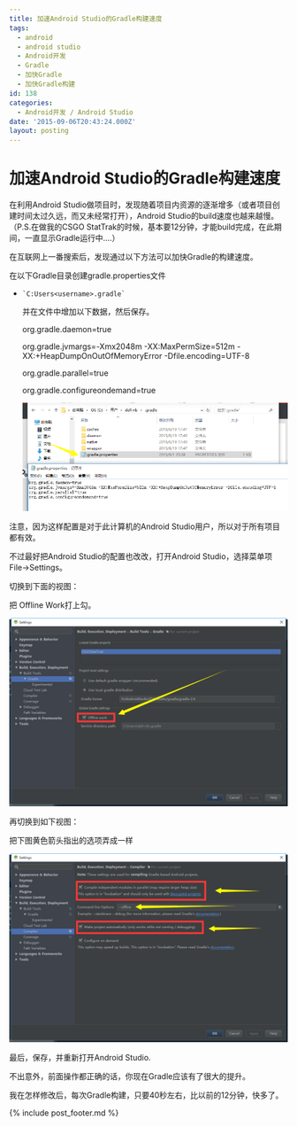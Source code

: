 ```yaml
---
title: 加速Android Studio的Gradle构建速度
tags:
  - android
  - android studio
  - Android开发
  - Gradle
  - 加快Gradle
  - 加快Gradle构建
id: 138
categories:
  - Android开发 / Android Studio
date: '2015-09-06T20:43:24.000Z'
layout: posting
---
```


# 加速Android Studio的Gradle构建速度

在利用Android Studio做项目时，发现随着项目内资源的逐渐增多（或者项目创建时间太过久远，而又未经常打开），Android Studio的build速度也越来越慢。（P.S.在做我的CSGO StatTrak的时候，基本要12分钟，才能build完成，在此期间，一直显示Gradle运行中....）

在互联网上一番搜索后，发现通过以下方法可以加快Gradle的构建速度。

在以下Gradle目录创建gradle.properties文件

*     `C:Users<username>.gradle` 

  并在文件中增加以下数据，然后保存。

  org.gradle.daemon=true

  org.gradle.jvmargs=-Xmx2048m -XX:MaxPermSize=512m -XX:+HeapDumpOnOutOfMemoryError -Dfile.encoding=UTF-8

  org.gradle.parallel=true

  org.gradle.configureondemand=true</pre>

  ![speedup_gradle_3](https://raw.githubusercontent.com/ankanch/blog/master/images/wp-content/uploads/2015/09/speedup_gradle_3.png)

注意，因为这样配置是对于此计算机的Android Studio用户，所以对于所有项目都有效。

不过最好把Android Studio的配置也改改，打开Android Studio，选择菜单项 File->Settings。

切换到下面的视图：

把 Offline Work打上勾。

[![speedup_gradle_1](https://raw.githubusercontent.com/ankanch/blog/master/images/wp-content/uploads/2015/09/speedup_gradle_1.png)](https://raw.githubusercontent.com/ankanch/blog/master/images/wp-content/uploads/2015/09/speedup_gradle_1.png)

再切换到如下视图：

把下图黄色箭头指出的选项弄成一样

[![speedup_gradle_2](https://raw.githubusercontent.com/ankanch/blog/master/images/wp-content/uploads/2015/09/speedup_gradle_2.png)](https://raw.githubusercontent.com/ankanch/blog/master/images/wp-content/uploads/2015/09/speedup_gradle_2.png)

最后，保存，并重新打开Android Studio.

不出意外，前面操作都正确的话，你现在Gradle应该有了很大的提升。

我在怎样修改后，每次Gradle构建，只要40秒左右，比以前的12分钟，快多了。



{% include post_footer.md %}
